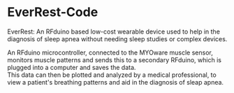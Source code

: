 # EverRest-Code

EverRest: An RFduino based low-cost wearable device used to help in the diagnosis of sleep apnea without needing sleep studies or complex devices.

An RFduino microcontroller, connected to the MYOware muscle sensor, monitors muscle patterns and sends this to a secondary RFduino, which is plugged into a computer and saves the data.  
This data can then be plotted and analyzed by a medical professional, to view a patient's breathing patterns and aid in the diagnosis of sleap apnea. 
